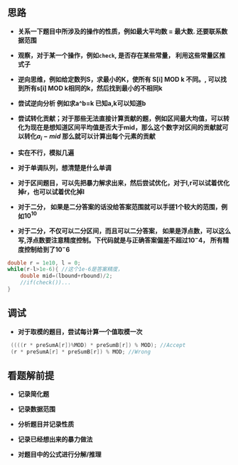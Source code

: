 ## 思路

* **关系一下题目中所涉及的操作的性质，例如最大平均数 = 最大数. 还要联系数据范围**

* **观察，对于某一个操作，例如```check```, 是否存在某些常量， 利用这些常量区推式子**

* **逆向思维，例如给定数列S，求最小的K，使所有 S[i]​ MOD k 不同。, 可以找到所有s[i] MOD k相同的k，然后找到最小的不相同k**

* **尝试逆向分析 例如求a^b=k 已知a,k可以知道b**

* **尝试转化贡献；对于那些无法直接计算贡献的题，例如区间最大均值，可以转化为现在是想知道区间平均值是否大于mid，那么这个数字对区间的贡献就可以转化$a_i - mid$ 那么就可以计算出每个元素的贡献**

* **实在不行，模拟几遍**

* **对于单调队列，想清楚是什么单调**

* **对于区间题目，可以先把暴力解求出来，然后尝试优化，对于l,r可以试着优化掉r，也可以试着优化掉l**

* **对于二分， 如果是二分答案的话没给答案范围就可以手搓1个较大的范围，例如$10^{10}$**

* **对于二分，不仅可以二分区间，而且可以二分答案， 如果是浮点数，可以这么写,浮点数要注意精度控制。下代码就是与正确答案偏差不超过$10^-4$， 所有精度控制给到了$10^-6$**

```cpp
double r = 1e10, l = 0;
while(r-l>1e-6){ //这个1e-6是答案精度，
	double mid=(lbound+rbound)/2;
	//if(check())...
}
```

## 调试

* **对于取模的题目，尝试每计算一个值取模一次**

```cpp
 ((((r * preSumA[r])%MOD) * preSumB[r]) % MOD); //Accept
 (r * preSumA[r] * preSumB[r]) % MOD; //Wrong
```

## 看题解前提

* **记录简化题**

* **记录数据范围**

* **分析题目并记录性质**

* **记录已经想出来的暴力做法**

* **对题目中的公式进行分解/推理**